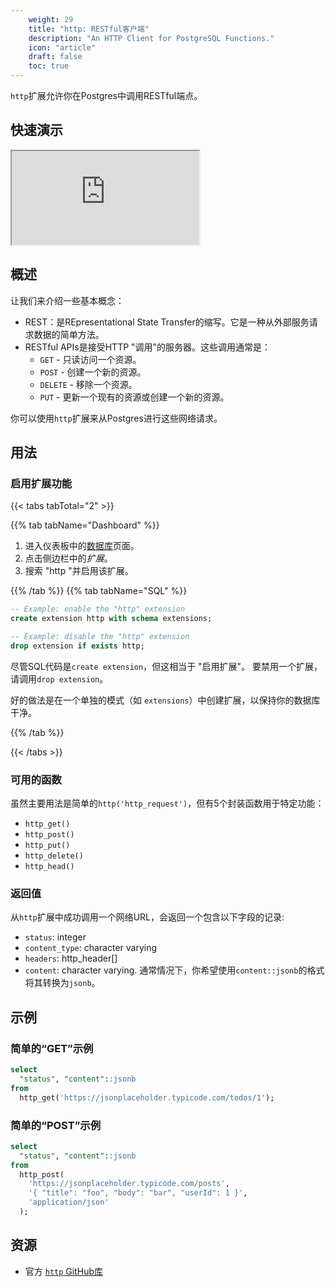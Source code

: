 ```yaml
---
    weight: 29
    title: "http: RESTful客户端"
    description: "An HTTP Client for PostgreSQL Functions."
    icon: "article"
    draft: false
    toc: true
---
```


`http`扩展允许你在Postgres中调用RESTful端点。

## 快速演示

<div className="video-container">
  <iframe
    src="https://www.youtube-nocookie.com/embed/rARgrELRCwY"
    frameBorder="1"
    allow="accelerometer; autoplay; clipboard-write; encrypted-media; gyroscope; picture-in-picture"
    allowFullScreen
  ></iframe>
</div>

## 概述

让我们来介绍一些基本概念：

- REST：是REpresentational State Transfer的缩写。它是一种从外部服务请求数据的简单方法。
- RESTful APIs是接受HTTP "调用"的服务器。这些调用通常是：
  - `GET` - 只读访问一个资源。
  - `POST` - 创建一个新的资源。
  - `DELETE` - 移除一个资源。
  - `PUT` - 更新一个现有的资源或创建一个新的资源。

你可以使用`http`扩展来从Postgres进行这些网络请求。

## 用法

### 启用扩展功能

{{< tabs tabTotal="2" >}}


{{% tab tabName="Dashboard" %}}



1. 进入仪表板中的[数据库](https://app.supabase.com/project/_/database/tables)页面。
2. 点击侧边栏中的*扩展*。
3. 搜索 "http "并启用该扩展。



{{% /tab %}}
{{% tab tabName="SQL" %}}



```sql
-- Example: enable the "http" extension
create extension http with schema extensions;

-- Example: disable the "http" extension
drop extension if exists http;
```
尽管SQL代码是`create extension`，但这相当于 "启用扩展"。
要禁用一个扩展，请调用`drop extension`。

好的做法是在一个单独的模式（如 `extensions`）中创建扩展，以保持你的数据库干净。



{{% /tab %}}

{{< /tabs >}}

### 可用的函数

虽然主要用法是简单的`http('http_request')`，但有5个封装函数用于特定功能：

- `http_get()`
- `http_post()`
- `http_put()`
- `http_delete()`
- `http_head()`

### 返回值

从`http`扩展中成功调用一个网络URL，会返回一个包含以下字段的记录:

- `status`: integer
- `content_type`: character varying
- `headers`: http_header[]
- `content`: character varying. 通常情况下，你希望使用`content::jsonb`的格式将其转换为`jsonb`。



## 示例

### 简单的“GET”示例

```sql
select
  "status", "content"::jsonb
from
  http_get('https://jsonplaceholder.typicode.com/todos/1');
```

### 简单的“POST”示例

```sql
select
  "status", "content"::jsonb
from
  http_post(
    'https://jsonplaceholder.typicode.com/posts',
    '{ "title": "foo", "body": "bar", "userId": 1 }',
    'application/json'
  );
```

## 资源

- 官方 [`http` GitHub库](https://github.com/pramsey/pgsql-http)



